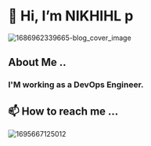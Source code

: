 #                                     👋 Hi, I’m NIKHIHL p
![1686962339665-blog_cover_image](https://github.com/pathepunikhil/AWS-S3-Pre-signed-URL-with-AWS-Cognito-Auth-and-Encrypted-S3-Data/assets/131676013/445ed87c-f8e3-44c2-b69f-ad0a108a7932)


##  About Me ..
### I'M working as a DevOps Engineer.
##  📫 How to reach me ...
![1695667125012](https://github.com/pathepunikhil/AWS-S3-Pre-signed-URL-with-AWS-Cognito-Auth-and-Encrypted-S3-Data/assets/131676013/c93ca350-dfb0-4e29-9c76-b8c40d292c8c)


<!---
pathepunikhil/pathepunikhil is a ✨ special ✨ repository because its `README.md` (this file) appears on your GitHub profile.
You can click the Preview link to take a look at your changes.
--->
